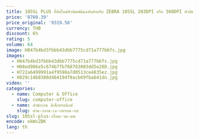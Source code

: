 ```yaml
---
title: 105SL PLUS ยี่ห้อใหม่หัวพิมพ์ต้นฉบับสําหรับ ZEBRA 105SL 203DPI หรือ 300DPI หัวพิมพ์ป้ายความร้อนหัว 105SL PLUS 300DPI
price: '8760.39'
price_original: '9319.56'
currency: THB
discount: 6%
rating: 5
volume: 64
image: H847b4bd3fbbb43dbb7775cd71a777b6fs.jpg
images:
  - H847b4bd3fbbb43dbb7775cd71a777b6fs.jpg
  - H08ed986e5c674b7fb768783003dd5e28D.jpg
  - H722a6499991a4f9598a7d0513ce4835ez.jpg
  - H829c14b0388d464194f8acb69fba641dn.jpg
video: ''
categories:
  - name: Computer & Office
    slug: computer-office
  - name: สำนักงาน อิเล็กทรอนิกส์
    slug: สำน-กงาน-เล-กทรอน-กส
slug: 105sl-plus-อใหม-วพ-มพ
encode: okWsZBK
lang: th
---
```

  